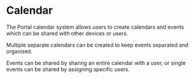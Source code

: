 # Calendar
The Portal calendar system allows users to create calendars and events which can be shared with other devices or users.

Multiple separate calendars can be created to keep events separated and organised.

Events can be shared by sharing an entire calendar with a user, or single events can be shared by assigning specific users.
